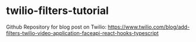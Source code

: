 # twilio-filters-tutorial

Github Repository for blog post on Twilio: https://www.twilio.com/blog/add-filters-twilio-video-application-faceapi-react-hooks-typescript
